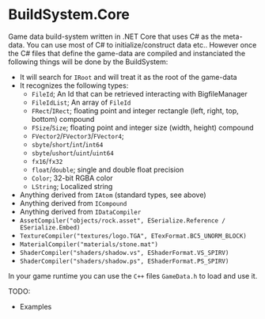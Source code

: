 # BuildSystem.Core

Game data build-system written in .NET Core that uses C# as the meta-data.
You can use most of C# to initialize/construct data etc.. However once
the C# files that define the game-data are compiled and instanciated the
following things will be done by the BuildSystem:

- It will search for ``IRoot`` and will treat it as the root of the game-data
- It recognizes the following types:
  - ``FileId``; An Id that can be retrieved interacting with BigfileManager
  - ``FileIdList``; An array of ``FileId``
  - ``FRect``/``IRect``; floating point and integer rectangle (left, right, top, bottom) compound
  - ``FSize``/``Size``; floating point and integer size (width, height) compound
  - ``FVector2``/``FVector3``/``FVector4``;
  - ``sbyte``/``short``/``int``/``int64``
  - ``sbyte``/``ushort``/``uint``/``uint64``
  - ``fx16``/``fx32``
  - ``float``/``double``; single and double float precision
  - ``Color``; 32-bit RGBA color
  - ``LString``; Localized string
 - Anything derived from ``IAtom`` (standard types, see above)
 - Anything derived from ``ICompound``
 - Anything derived from ``IDataCompiler``
  - ```AssetCompiler("objects/rock.asset", ESerialize.Reference / ESerialize.Embed)```
  - ```TextureCompiler("textures/logo.TGA", ETexFormat.BC5_UNORM_BLOCK)```
  - ```MaterialCompiler("materials/stone.mat")```
  - ```ShaderCompiler("shaders/shadow.vs", EShaderFormat.VS_SPIRV)```
  - ```ShaderCompiler("shaders/shadow.ps", EShaderFormat.PS_SPIRV)```

In your game runtime you can use the ``C++`` files ``GameData.h`` to load and use it.

TODO:

- Examples
